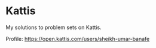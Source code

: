 # Kattis
My solutions to problem sets on Kattis.

Profile: https://open.kattis.com/users/sheikh-umar-banafe
